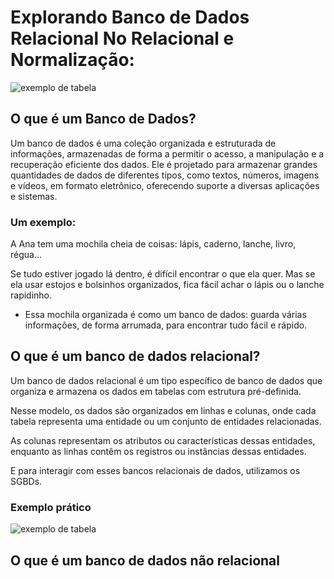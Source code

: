 # Explorando Banco de Dados Relacional No Relacional e Normalização:
![exemplo de tabela](https://media0.giphy.com/media/v1.Y2lkPTc5MGI3NjExNXRtMnQ1ZjN3aTlmOTI2eGJsZWtrY25wZDZ1NWt2b3VjdDUxYnUxeSZlcD12MV9pbnRlcm5hbF9naWZfYnlfaWQmY3Q9cw/TZco470UACpNK/giphy.gif)


## O que é um Banco de Dados?
Um banco de dados é uma coleção organizada e estruturada de informações, armazenadas de forma a permitir o acesso, a manipulação e a recuperação eficiente dos dados.
Ele é projetado para armazenar grandes quantidades de dados de diferentes tipos, como textos, números, imagens e vídeos, em formato eletrônico, oferecendo suporte a diversas aplicações e sistemas.
### Um exemplo:
A Ana tem uma mochila cheia de coisas: lápis, caderno, lanche, livro, régua…

Se tudo estiver jogado lá dentro, é difícil encontrar o que ela quer.
Mas se ela usar estojos e bolsinhos organizados, fica fácil achar o lápis ou o lanche rapidinho.

- Essa mochila organizada é como um banco de dados:
guarda várias informações, de forma arrumada, para encontrar tudo fácil e rápido.

## O que é um banco de dados relacional?
Um banco de dados relacional é um tipo específico de banco de dados que organiza e armazena os dados em tabelas com estrutura pré-definida.

Nesse modelo, os dados são organizados em linhas e colunas, onde cada tabela representa uma entidade ou um conjunto de entidades relacionadas.

As colunas representam os atributos ou características dessas entidades, enquanto as linhas contêm os registros ou instâncias dessas entidades.

E para interagir com esses bancos relacionais de dados, utilizamos os SGBDs.
### Exemplo prático
![exemplo de tabela](https://s3.static.brasilescola.uol.com.br/monografias/2020/09/figura1.jpg)

## O que é um banco de dados não relacional
